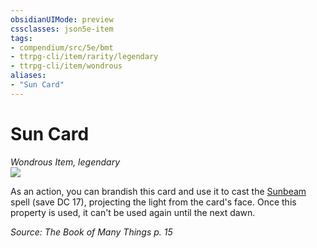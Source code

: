 ```yaml
---
obsidianUIMode: preview
cssclasses: json5e-item
tags:
- compendium/src/5e/bmt
- ttrpg-cli/item/rarity/legendary
- ttrpg-cli/item/wondrous
aliases: 
- "Sun Card"
---
```

# Sun Card
*Wondrous Item, legendary*  
![](/3-Mechanics/CLI/decks/img/deck-of-many-things-10-sun.webp#right)  


As an action, you can brandish this card and use it to cast the [Sunbeam](/3-Mechanics/CLI/spells/sunbeam.md) spell (save DC 17), projecting the light from the card's face. Once this property is used, it can't be used again until the next dawn.

*Source: The Book of Many Things p. 15*